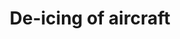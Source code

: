 ---
title: De-icing of aircraft
longTitle: 'De-icing of aircraft'
tags:
- gccommon
usedFor:
- "[[Aircraft de-icing]]"
---